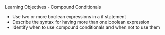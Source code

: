 Learning Objectives - Compound Conditionals
- Use two or more boolean expressions in a if statement
- Describe the syntax for having more than one boolean expression
- Identify when to use compound conditionals and when not to use them